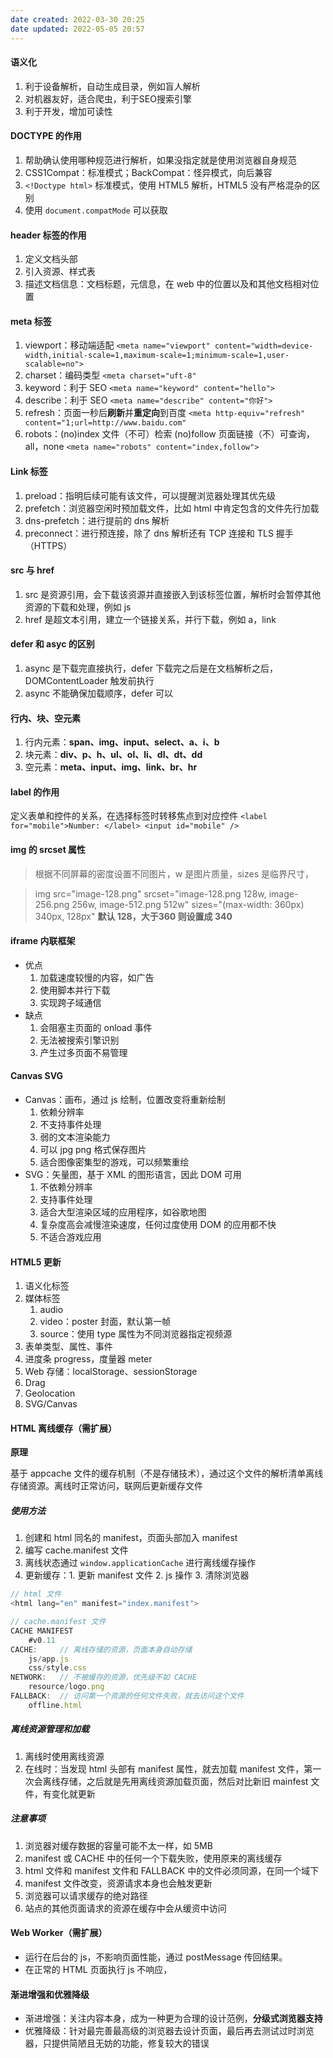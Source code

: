 ```yaml
---
date created: 2022-03-30 20:25
date updated: 2022-05-05 20:57
---
```


#### 语义化

1. 利于设备解析，自动生成目录，例如盲人解析
2. 对机器友好，适合爬虫，利于SEO搜索引擎
3. 利于开发，增加可读性

#### DOCTYPE 的作用

1. 帮助确认使用哪种规范进行解析，如果没指定就是使用浏览器自身规范
2. CSS1Compat：标准模式；BackCompat：怪异模式，向后兼容
3. `<!Doctype html>` 标准模式，使用 HTML5 解析，HTML5 没有严格混杂的区别
4. 使用 `document.compatMode` 可以获取

#### header 标签的作用

1. 定义文档头部
2. 引入资源、样式表
3. 描述文档信息：文档标题，元信息，在 web 中的位置以及和其他文档相对位置

#### meta 标签

1. viewport：移动端适配
   `<meta name="viewport" content="width=device-width,initial-scale=1,maximum-scale=1;minimum-scale=1,user-scalable=no">`
2. charset：编码类型
   `<meta charset="uft-8"`
3. keyword：利于 SEO
   `<meta name="keyword" content="hello">`
4. describe：利于 SEO
   `<meta name="describe" content="你好">`
5. refresh：页面一秒后**刷新**并**重定向**到百度
   `<meta http-equiv="refresh" content="1;url=http://www.baidu.com"`
6. robots：(no)index 文件（不可）检索 (no)follow 页面链接（不）可查询，all，none
   `<meta name="robots" content="index,follow">`

#### Link 标签

1. preload：指明后续可能有该文件，可以提醒浏览器处理其优先级
2. prefetch：浏览器空闲时预加载文件，比如 html 中肯定包含的文件先行加载
3. dns-prefetch：进行提前的 dns 解析
4. preconnect：进行预连接，除了 dns 解析还有 TCP 连接和 TLS 握手（HTTPS）

#### src 与 href

1. src 是资源引用，会下载该资源并直接嵌入到该标签位置，解析时会暂停其他资源的下载和处理，例如 js
2. href 是超文本引用，建立一个链接关系，并行下载，例如 a，link

#### defer 和 asyc 的区别

1. async 是下载完直接执行，defer 下载完之后是在文档解析之后，DOMContentLoader 触发前执行
2. async 不能确保加载顺序，defer 可以

#### 行内、块、空元素

1. 行内元素：**span、img、input、select、a、i、b**
2. 块元素：**div、p、h、ul、ol、li、dl、dt、dd**
3. 空元素：**meta、input、img、link、br、hr**

#### label 的作用

定义表单和控件的关系，在选择标签时转移焦点到对应控件
`<label for="mobile">Number: </label> <input id="mobile" />`

#### img 的 srcset 属性

> 根据不同屏幕的密度设置不同图片，w 是图片质量，sizes 是临界尺寸，

> img src="image-128.png" srcset="image-128.png 128w, image-256.png 256w, image-512.png 512w" sizes="(max-width: 360px) 340px, 128px"  **默认 128，大于360 则设置成 340**

#### iframe 内联框架

- 优点
  1. 加载速度较慢的内容，如广告
  2. 使用脚本并行下载
  3. 实现跨子域通信
- 缺点
  1. 会阻塞主页面的 onload 事件
  2. 无法被搜索引擎识别
  3. 产生过多页面不易管理

#### Canvas SVG

- Canvas：画布，通过 js 绘制，位置改变将重新绘制
  1. 依赖分辨率
  2. 不支持事件处理
  3. 弱的文本渲染能力
  4. 可以 jpg png 格式保存图片
  5. 适合图像密集型的游戏，可以频繁重绘
- SVG：矢量图，基于 XML 的图形语言，因此 DOM 可用
  1. 不依赖分辨率
  2. 支持事件处理
  3. 适合大型渲染区域的应用程序，如谷歌地图
  4. 复杂度高会减慢渲染速度，任何过度使用 DOM 的应用都不快
  5. 不适合游戏应用

#### HTML5 更新

1. 语义化标签
2. 媒体标签
   1. audio
   2. video：poster 封面，默认第一帧
   3. source：使用 type 属性为不同浏览器指定视频源
3. 表单类型、属性、事件
4. 进度条 progress，度量器 meter
5. Web 存储：localStorage、sessionStorage
6. Drag
7. Geolocation
8. SVG/Canvas

#### HTML 离线缓存（需扩展）

**原理**

基于 appcache 文件的缓存机制（不是存储技术），通过这个文件的解析清单离线存储资源。离线时正常访问，联网后更新缓存文件

##### 使用方法

1. 创建和 html 同名的 manifest，页面头部加入 manifest
2. 编写 cache.manifest 文件
3. 离线状态通过 `window.applicationCache` 进行离线缓存操作
4. 更新缓存：1. 更新 manifest 文件 2. js 操作 3. 清除浏览器

```js
// html 文件
<html lang="en" manifest="index.manifest">

// cache.manifest 文件
CACHE MANIFEST
	#v0.11
CACHE:     // 离线存储的资源，页面本身自动存储
	js/app.js
	css/style.css
NETWORK:   // 不被缓存的资源，优先级不如 CACHE
	resource/logo.png
FALLBACK:  // 访问第一个资源的任何文件失败，就去访问这个文件
	offline.html
```

##### 离线资源管理和加载

1. 离线时使用离线资源
2. 在线时：当发现 html 头部有 manifest 属性，就去加载 manifest 文件，第一次会离线存储，之后就是先用离线资源加载页面，然后对比新旧 mainfest 文件，有变化就更新

##### 注意事项

1. 浏览器对缓存数据的容量可能不太一样，如 5MB
2. manifest 或 CACHE 中的任何一个下载失败，使用原来的离线缓存
3. html 文件和 manifest 文件和 FALLBACK 中的文件必须同源，在同一个域下
4. manifest 文件改变，资源请求本身也会触发更新
5. 浏览器可以请求缓存的绝对路径
6. 站点的其他页面请求的资源在缓存中会从缓资中访问

#### Web Worker（需扩展）

- 运行在后台的 js，不影响页面性能，通过 postMessage 传回结果。
- 在正常的 HTML 页面执行 js 不响应，

#### 渐进增强和优雅降级

- 渐进增强：关注内容本身，成为一种更为合理的设计范例，**分级式浏览器支持**
- 优雅降级：针对最完善最高级的浏览器去设计页面，最后再去测试过时浏览器，只提供简陋且无妨的功能，修复较大的错误

